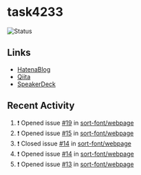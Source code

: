# task4233
![Status](https://github-readme-stats.vercel.app/api?username=task4233&count_private=true&show_icons=true&theme=chartreuse-dark)

## Links
 - [HatenaBlog](https://task4233.hatenablog.com/)
 - [Qiita](https://qiita.com/task4233)
 - [SpeakerDeck](https://speakerdeck.com/task4233)

## Recent Activity
<!--START_SECTION:activity-->
1. ❗️ Opened issue [#19](https://github.com/sort-font/webpage/issues/19) in [sort-font/webpage](https://github.com/sort-font/webpage)
2. ❗️ Opened issue [#15](https://github.com/sort-font/webpage/issues/15) in [sort-font/webpage](https://github.com/sort-font/webpage)
3. ❗️ Closed issue [#14](https://github.com/sort-font/webpage/issues/14) in [sort-font/webpage](https://github.com/sort-font/webpage)
4. ❗️ Opened issue [#14](https://github.com/sort-font/webpage/issues/14) in [sort-font/webpage](https://github.com/sort-font/webpage)
5. ❗️ Opened issue [#13](https://github.com/sort-font/webpage/issues/13) in [sort-font/webpage](https://github.com/sort-font/webpage)
<!--END_SECTION:activity-->
